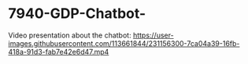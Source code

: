 # 7940-GDP-Chatbot-


Video presentation about the chatbot:
https://user-images.githubusercontent.com/113661844/231156300-7ca04a39-16fb-418a-91d3-fab7e42e6d47.mp4
